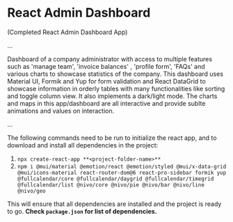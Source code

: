 # React Admin Dashboard

(Completed React Admin Dashboard App)

...

Dashboard of a company administrator with access to multiple features such as 'manage team', 'invoice balances' , 'profile form', 'FAQs' and various charts to showcase statistics of the company. This dashboard uses Material UI, Formik and Yup for form validation and React DataGrid to showcase information in orderly tables with many functionalities like sorting and toggle column view. It also implements a dark/light mode. The charts and maps in this app/dashboard are all interactive and provide sublte animations and values on interaction.

...

The following commands need to be run to initialize the react app, and to download and install all dependencies in the project:

1) `npx create-react-app **<project-folder-name>**`
2) `npm i @mui/material @emotion/react @emotion/styled @mui/x-data-grid @mui/icons-material react-router-dom@6 react-pro-sidebar formik yup @fullcalendar/core @fullcalendar/daygrid @fullcalendar/timegrid @fullcalendar/list @nivo/core @nivo/pie @nivo/bar @nivo/line @nivo/geo`

This will ensure that all dependencies are installed and the project is ready to go.
**Check `package.json` for list of dependencies.**
